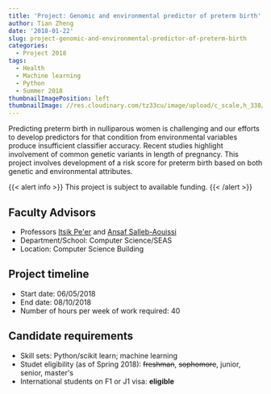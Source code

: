 ```yaml
---
title: 'Project: Genomic and environmental predictor of preterm birth'
author: Tian Zheng
date: '2018-01-22'
slug: project-genomic-and-environmental-predictor-of-preterm-birth
categories:
  - Project 2018
tags:
  - Health
  - Machine learning
  - Python
  - Summer 2018
thumbnailImagePosition: left
thumbnailImage: //res.cloudinary.com/tz33cu/image/upload/c_scale,h_338/v1516632872/preterm_iy8c4x.png
---
```

Predicting preterm birth in nulliparous women is challenging and our efforts to develop predictors for that condition from environmental variables produce insufficient classifier accuracy. Recent studies highlight involvement of common genetic variants in length of pregnancy. This project involves development of a risk score for preterm birth based on both genetic and environmental attributes. 

<!--more-->

{{< alert info >}}
This project is subject to available funding. 
{{< /alert >}}

## Faculty Advisors
+ Professors [Itsik Pe'er](http://cs.columbia.edu/~itsik) and [Ansaf Salleb-Aouissi](http://www.cs.columbia.edu/~ansaf/)
+ Department/School: Computer Science/SEAS
+ Location: Computer Science Building

## Project timeline
+ Start date: 06/05/2018
+ End date: 08/10/2018
+ Number of hours per week of work required: 40

## Candidate requirements
+ Skill sets: Python/scikit learn; machine learning
+ Studet eligibility  (as of Spring 2018): ~~freshman~~, ~~sophomore~~, junior, senior, master's
+ International students on F1 or J1 visa: **eligible**